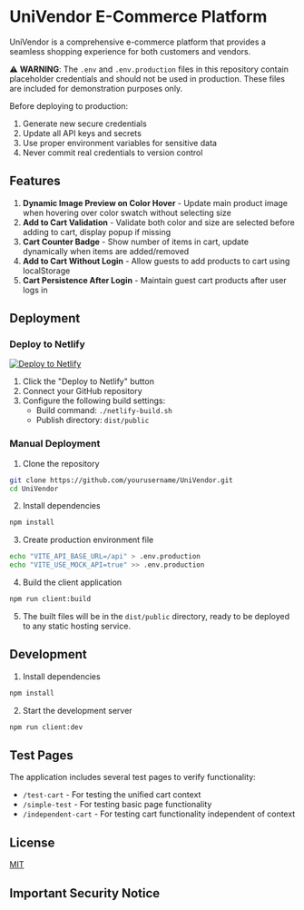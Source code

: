 # UniVendor E-Commerce Platform

UniVendor is a comprehensive e-commerce platform that provides a seamless shopping experience for both customers and vendors.

⚠️ **WARNING**: The `.env` and `.env.production` files in this repository contain placeholder credentials and should not be used in production. These files are included for demonstration purposes only.

Before deploying to production:
1. Generate new secure credentials
2. Update all API keys and secrets
3. Use proper environment variables for sensitive data
4. Never commit real credentials to version control

## Features

1. **Dynamic Image Preview on Color Hover** - Update main product image when hovering over color swatch without selecting size
2. **Add to Cart Validation** - Validate both color and size are selected before adding to cart, display popup if missing
3. **Cart Counter Badge** - Show number of items in cart, update dynamically when items are added/removed
4. **Add to Cart Without Login** - Allow guests to add products to cart using localStorage
5. **Cart Persistence After Login** - Maintain guest cart products after user logs in

## Deployment

### Deploy to Netlify

[![Deploy to Netlify](https://www.netlify.com/img/deploy/button.svg)](https://app.netlify.com/start/deploy?repository=https://github.com/yourusername/UniVendor)

1. Click the "Deploy to Netlify" button
2. Connect your GitHub repository
3. Configure the following build settings:
   - Build command: `./netlify-build.sh`
   - Publish directory: `dist/public`

### Manual Deployment

1. Clone the repository
```bash
git clone https://github.com/yourusername/UniVendor.git
cd UniVendor
```

2. Install dependencies
```bash
npm install
```

3. Create production environment file
```bash
echo "VITE_API_BASE_URL=/api" > .env.production
echo "VITE_USE_MOCK_API=true" >> .env.production
```

4. Build the client application
```bash
npm run client:build
```

5. The built files will be in the `dist/public` directory, ready to be deployed to any static hosting service.

## Development

1. Install dependencies
```bash
npm install
```

2. Start the development server
```bash
npm run client:dev
```

## Test Pages

The application includes several test pages to verify functionality:

- `/test-cart` - For testing the unified cart context
- `/simple-test` - For testing basic page functionality
- `/independent-cart` - For testing cart functionality independent of context

## License

[MIT](LICENSE)
## Important Security Notice



